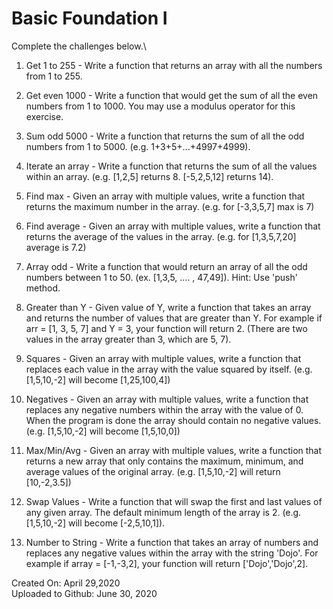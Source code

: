 # Basic Foundation I
Complete the challenges below.\
1. Get 1 to 255 - Write a function that returns an array with all the numbers from 1 to 255.

2. Get even 1000 - Write a function that would get the sum of all the even numbers from 1 to 1000.  You may use a modulus operator for this exercise.

3. Sum odd 5000 - Write a function that returns the sum of all the odd numbers from 1 to 5000. (e.g. 1+3+5+...+4997+4999).

4. Iterate an array - Write a function that returns the sum of all the values within an array. (e.g. [1,2,5] returns 8. [-5,2,5,12] returns 14).

5. Find max - Given an array with multiple values, write a function that returns the maximum number in the array. (e.g. for [-3,3,5,7] max is 7)

6. Find average - Given an array with multiple values, write a function that returns the average of the values in the array. (e.g. for [1,3,5,7,20] average is 7.2)

7. Array odd - Write a function that would return an array of all the odd numbers between 1 to 50. (ex. [1,3,5, .... , 47,49]). Hint: Use 'push' method.

8. Greater than Y - Given value of Y, write a function that takes an array and returns the number of values that are greater than Y. For example if arr = [1, 3, 5, 7] and Y = 3, your function will return 2. (There are two values in the array greater than 3, which are 5, 7).

9. Squares - Given an array with multiple values, write a function that replaces each value in the array with the value squared by itself. (e.g. [1,5,10,-2] will become [1,25,100,4])

10. Negatives - Given an array with multiple values, write a function that replaces any negative numbers within the array with the value of 0. When the program is done the array should contain no negative values. (e.g. [1,5,10,-2] will become [1,5,10,0])

11. Max/Min/Avg - Given an array with multiple values, write a function that returns a new array that only contains the maximum, minimum, and average values of the original array. (e.g. [1,5,10,-2] will return [10,-2,3.5])

12. Swap Values - Write a function that will swap the first and last values of any given array. The default minimum length of the array is 2. (e.g. [1,5,10,-2] will become [-2,5,10,1]).

13. Number to String - Write a function that takes an array of numbers and replaces any negative values within the array with the string 'Dojo'. For example if array = [-1,-3,2], your function will return ['Dojo','Dojo',2].

Created On: April 29,2020\
Uploaded to Github: June 30, 2020

